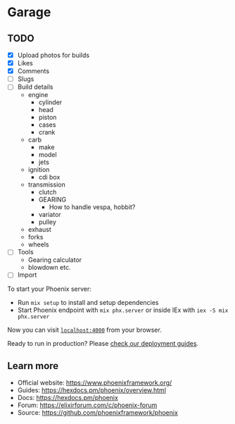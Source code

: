 # Garage

## TODO
- [x] Upload photos for builds
- [x] Likes
- [x] Comments
- [ ] Slugs
- [ ] Build details
  - engine
    - cylinder
    - head
    - piston
    - cases
    - crank
  - carb
    - make
    - model
    - jets
  - ignition
    - cdi box
  - transmission
    - clutch
    - GEARING
      - How to handle vespa, hobbit?
    - variator
    - pulley
  - exhaust
  - forks
  - wheels
- [ ] Tools
  - Gearing calculator
  - blowdown etc.
- [ ] Import

To start your Phoenix server:

  * Run `mix setup` to install and setup dependencies
  * Start Phoenix endpoint with `mix phx.server` or inside IEx with `iex -S mix phx.server`

Now you can visit [`localhost:4000`](http://localhost:4000) from your browser.

Ready to run in production? Please [check our deployment guides](https://hexdocs.pm/phoenix/deployment.html).

## Learn more

  * Official website: https://www.phoenixframework.org/
  * Guides: https://hexdocs.pm/phoenix/overview.html
  * Docs: https://hexdocs.pm/phoenix
  * Forum: https://elixirforum.com/c/phoenix-forum
  * Source: https://github.com/phoenixframework/phoenix
